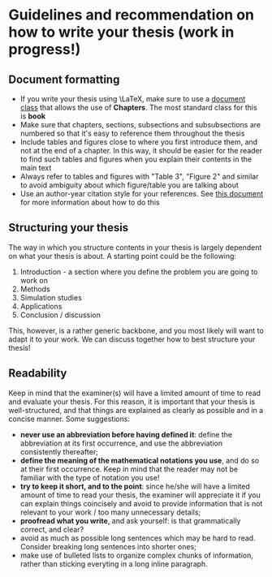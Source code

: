 # Guidelines and recommendation on how to write your thesis (work in progress!)

## Document formatting

* If you write your thesis using \LaTeX, make sure to use a [document class](https://en.wikibooks.org/wiki/LaTeX/Document_Structure) that allows the use of **Chapters**. The most standard class for this is **book**
* Make sure that chapters, sections, subsections and subsubsections are numbered so that it's easy to reference them throughout the thesis
* Include tables and figures close to where you first introduce them, and not at the end of a chapter. In this way, it should be easier for the reader to find such tables and figures when you explain their contents in the main text
* Always refer to tables and figures with "Table 3", "Figure 2" and similar to avoid ambiguity about which figure/table you are talking about
* Use an author-year citation style for your references. See [this document](https://github.com/mirkosignorelli/info4supervisions/blob/main/formatting_references.md) for more information about how to do this

## Structuring your thesis

The way in which you structure contents in your thesis is largely dependent on what your thesis is about. A starting point could be the following:

1. Introduction - a section where you define the problem you are going to work on
2. Methods
3. Simulation studies
4. Applications
5. Conclusion / discussion

This, however, is a rather generic backbone, and you most likely will want to adapt it to your work. We can discuss together how to best structure your thesis!

## Readability

Keep in mind that the examiner(s) will have a limited amount of time to read and evaluate your thesis. For this reason, it is important that your thesis is well-structured, and that things are explained as clearly as possible and in a concise manner. Some suggestions:

* **never use an abbreviation before having defined it**: define the abbreviation at its first occurrence, and use the abbreviation consistently thereafter;
* **define the meaning of the mathematical notations you use**, and do so at their first occurrence. Keep in mind that the reader may not be familiar with the type of notation you use!
* **try to keep it short, and to the point**: since he/she will have a limited amount of time to read your thesis, the examiner will appreciate it if you can explain things coincisely and  avoid to provide information that is not relevant to your work / too many unnecessary details;
* **proofread what you write**, and ask yourself: is that grammatically correct, and clear?
* avoid as much as possible long sentences which may be hard to read. Consider breaking long sentences into shorter ones;
* make use of bulleted lists to organize complex chunks of information, rather than sticking everyting in a long inline paragraph.


